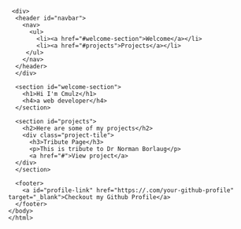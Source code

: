 <!DOCTYPE html> 
<html>
<head>
  <title>CMulz Portfolio</title>
  <link href="style.css">
  <style>
    #welcome section {
      height: 100vh;
    } 
    #navbar {
      position: fixed;
      top: 0;
      left: 0;
      width: 100%;
      background-color: black ;
    }  

    @media (max-width: 650px) {
      body {
        background-color: #023020;
      }
      h1 {
        color: white;
      } 
      h4 {
        color: red;
      }
    } 
  </style>
</head>
<body>
    
     <div>
      <header id="navbar">
        <nav>
          <ul>
            <li><a href="#welcome-section">Welcome</a></li>
            <li><a href="#projects">Projects</a></li>
         </ul>
        </nav>
      </header> 
      </div>
      
      <section id="welcome-section">
        <h1>Hi I'm Cmulz</h1>
        <h4>a web developer</h4>
      </section>
      
      <section id="projects">
        <h2>Here are some of my projects</h2>
        <div class="project-tile">
          <h3>Tribute Page</h3>
          <p>This is tribute to Dr Norman Borlaug</p>
          <a href="#">View project</a>
      </div>
      </section>

      <footer>
        <a id="profile-link" href="https://.com/your-github-profile" target="_blank">Checkout my Github Profile</a>
      </footer>
    </body>
    </html>
